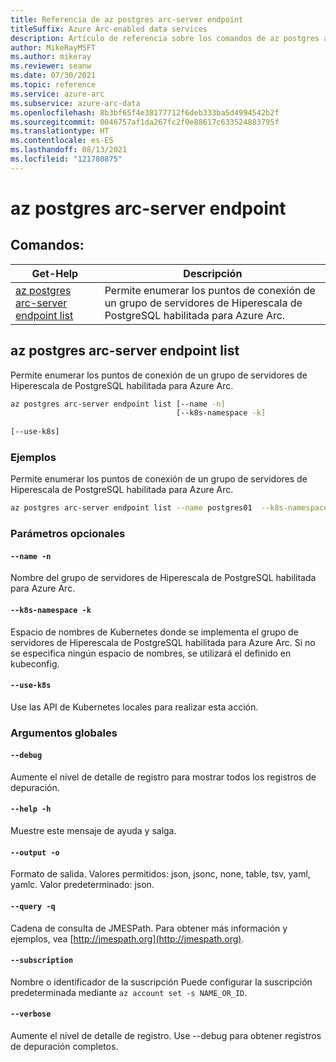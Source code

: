 ```yaml
---
title: Referencia de az postgres arc-server endpoint
titleSuffix: Azure Arc-enabled data services
description: Artículo de referencia sobre los comandos de az postgres arc-server.
author: MikeRayMSFT
ms.author: mikeray
ms.reviewer: seanw
ms.date: 07/30/2021
ms.topic: reference
ms.service: azure-arc
ms.subservice: azure-arc-data
ms.openlocfilehash: 8b3bf65f4e38177712f6deb333ba5d4994542b2f
ms.sourcegitcommit: 0046757af1da267fc2f0e88617c633524883795f
ms.translationtype: HT
ms.contentlocale: es-ES
ms.lasthandoff: 08/13/2021
ms.locfileid: "121780875"
---
```

# <a name="az-postgres-arc-server-endpoint"></a>az postgres arc-server endpoint
## <a name="commands"></a>Comandos:
| Get-Help | Descripción|
| --- | --- |
[az postgres arc-server endpoint list](#az-postgres-arc-server-endpoint-list) | Permite enumerar los puntos de conexión de un grupo de servidores de Hiperescala de PostgreSQL habilitada para Azure Arc.
## <a name="az-postgres-arc-server-endpoint-list"></a>az postgres arc-server endpoint list
Permite enumerar los puntos de conexión de un grupo de servidores de Hiperescala de PostgreSQL habilitada para Azure Arc.
```bash
az postgres arc-server endpoint list [--name -n] 
                                     [--k8s-namespace -k]  
                                     
[--use-k8s]
```
### <a name="examples"></a>Ejemplos
Permite enumerar los puntos de conexión de un grupo de servidores de Hiperescala de PostgreSQL habilitada para Azure Arc.
```bash
az postgres arc-server endpoint list --name postgres01  --k8s-namespace namespace --use-k8s
```
### <a name="optional-parameters"></a>Parámetros opcionales
#### `--name -n`
Nombre del grupo de servidores de Hiperescala de PostgreSQL habilitada para Azure Arc.
#### `--k8s-namespace -k`
Espacio de nombres de Kubernetes donde se implementa el grupo de servidores de Hiperescala de PostgreSQL habilitada para Azure Arc. Si no se especifica ningún espacio de nombres, se utilizará el definido en kubeconfig.
#### `--use-k8s`
Use las API de Kubernetes locales para realizar esta acción.
### <a name="global-arguments"></a>Argumentos globales
#### `--debug`
Aumente el nivel de detalle de registro para mostrar todos los registros de depuración.
#### `--help -h`
Muestre este mensaje de ayuda y salga.
#### `--output -o`
Formato de salida.  Valores permitidos: json, jsonc, none, table, tsv, yaml, yamlc.  Valor predeterminado: json.
#### `--query -q`
Cadena de consulta de JMESPath. Para obtener más información y ejemplos, vea [http://jmespath.org](http://jmespath.org).
#### `--subscription`
Nombre o identificador de la suscripción Puede configurar la suscripción predeterminada mediante `az account set -s NAME_OR_ID`.
#### `--verbose`
Aumente el nivel de detalle de registro. Use --debug para obtener registros de depuración completos.
